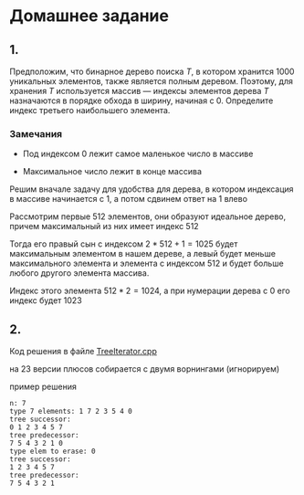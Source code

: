 # Домашнее задание

## 1.

Предположим, что бинарное дерево поиска $T$, в
котором хранится 1000 уникальных элементов, также
является полным деревом. Поэтому, для хранения $T$
используется массив — индексы элементов дерева $T$
назначаются в порядке обхода в ширину, начиная с 0.
Определите индекс третьего наибольшего элемента.

### Замечания

- Под индексом 0 лежит самое маленькое число в массиве

- Максимальное число лежит в конце массива

Решим вначале задачу для удобства для дерева, в котором индексация в массиве начинается с 1, а потом сдвинем ответ на 1 влево

Рассмотрим первые 512 элементов, они образуют идеальное дерево, причем максимальный из них имеет индекс 512

Тогда его правый сын с индексом $2*512+1=1025$ будет максимальным элементом в нашем дереве, а левый будет меньше максимального элемента и элемента с индексом $512$ и будет больше любого другого элемента массива.

Индекс этого элемента $512*2=1024$, а при нумерации дерева с 0 его индекс будет $1023$

## 2.

Код решения в файле [TreeIterator.cpp](TreeIterator.cpp)

на 23 версии плюсов собирается с двумя ворнингами (игнорируем)

пример решения

```
n: 7
type 7 elements: 1 7 2 3 5 4 0
tree successor:
0 1 2 3 4 5 7 
tree predecessor:
7 5 4 3 2 1 0 
type elem to erase: 0
tree successor:
1 2 3 4 5 7 
tree predecessor:
7 5 4 3 2 1 
```